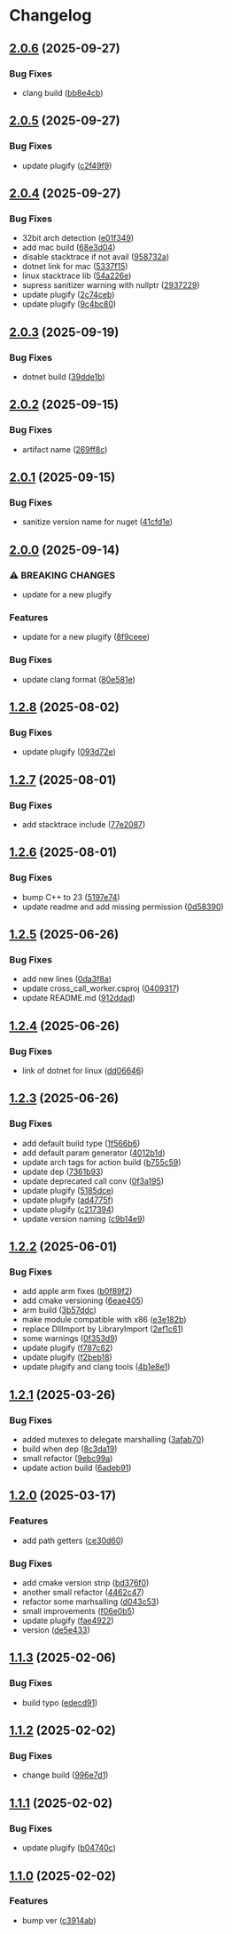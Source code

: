 # Changelog

## [2.0.6](https://github.com/untrustedmodders/plugify-module-dotnet/compare/v2.0.5...v2.0.6) (2025-09-27)


### Bug Fixes

* clang build ([bb8e4cb](https://github.com/untrustedmodders/plugify-module-dotnet/commit/bb8e4cb26208790bcefd09aeaecfe4e47357478f))

## [2.0.5](https://github.com/untrustedmodders/plugify-module-dotnet/compare/v2.0.4...v2.0.5) (2025-09-27)


### Bug Fixes

* update plugify ([c2f49f9](https://github.com/untrustedmodders/plugify-module-dotnet/commit/c2f49f932a44de10beeff42e9b703b4b930c03e9))

## [2.0.4](https://github.com/untrustedmodders/plugify-module-dotnet/compare/v2.0.3...v2.0.4) (2025-09-27)


### Bug Fixes

* 32bit arch detection ([e01f349](https://github.com/untrustedmodders/plugify-module-dotnet/commit/e01f349d6d294bc8acd2cfa48dd465109ce6e822))
* add mac build ([68e3d04](https://github.com/untrustedmodders/plugify-module-dotnet/commit/68e3d045b69e474a0409c1954c530536c071cf76))
* disable stacktrace if not avail ([958732a](https://github.com/untrustedmodders/plugify-module-dotnet/commit/958732a0708788082644fac47289727aae32d63d))
* dotnet link for mac ([5337f15](https://github.com/untrustedmodders/plugify-module-dotnet/commit/5337f15cb3b513939895211fb36914f93b373487))
* linux stacktrace lib ([54a226e](https://github.com/untrustedmodders/plugify-module-dotnet/commit/54a226e56057621bc8d5d9ca0b536ba338d50db4))
* supress sanitizer warning with nullptr ([2937229](https://github.com/untrustedmodders/plugify-module-dotnet/commit/293722985633746f1c27e1de7bcaedc86b0cbc71))
* update plugify ([2c74ceb](https://github.com/untrustedmodders/plugify-module-dotnet/commit/2c74cebba25112654059dce07e28dd31948a6649))
* update plugify ([9c4bc80](https://github.com/untrustedmodders/plugify-module-dotnet/commit/9c4bc80f7f6ffab4e8f903de3c0db86bf1ab64ee))

## [2.0.3](https://github.com/untrustedmodders/plugify-module-dotnet/compare/v2.0.2...v2.0.3) (2025-09-19)


### Bug Fixes

* dotnet build ([39dde1b](https://github.com/untrustedmodders/plugify-module-dotnet/commit/39dde1b2ec95c12efd8036ce78b434f85bb05ffc))

## [2.0.2](https://github.com/untrustedmodders/plugify-module-dotnet/compare/v2.0.1...v2.0.2) (2025-09-15)


### Bug Fixes

* artifact name ([269ff8c](https://github.com/untrustedmodders/plugify-module-dotnet/commit/269ff8cc29aae0f639aa6481b5a0785b6a59a61b))

## [2.0.1](https://github.com/untrustedmodders/plugify-module-dotnet/compare/v2.0.0...v2.0.1) (2025-09-15)


### Bug Fixes

* sanitize version name for nuget ([41cfd1e](https://github.com/untrustedmodders/plugify-module-dotnet/commit/41cfd1e2c6aa7b0c54cc233eb1adea5cdcc9ce1d))

## [2.0.0](https://github.com/untrustedmodders/plugify-module-dotnet/compare/v1.2.8...v2.0.0) (2025-09-14)


### ⚠ BREAKING CHANGES

* update for a new plugify

### Features

* update for a new plugify ([8f9ceee](https://github.com/untrustedmodders/plugify-module-dotnet/commit/8f9ceeebbf0c52858825edd0643972d877ffb20c))


### Bug Fixes

* update clang format ([80e581e](https://github.com/untrustedmodders/plugify-module-dotnet/commit/80e581ef5b05b60735655c122c574fcd18e28af6))

## [1.2.8](https://github.com/untrustedmodders/plugify-module-dotnet/compare/v1.2.7...v1.2.8) (2025-08-02)


### Bug Fixes

* update plugify ([093d72e](https://github.com/untrustedmodders/plugify-module-dotnet/commit/093d72ef9b3a2dffb11f332bda7d48307a55fa37))

## [1.2.7](https://github.com/untrustedmodders/plugify-module-dotnet/compare/v1.2.6...v1.2.7) (2025-08-01)


### Bug Fixes

* add stacktrace include ([77e2087](https://github.com/untrustedmodders/plugify-module-dotnet/commit/77e2087fa72838b6959dff64557bcbf7dd5dc027))

## [1.2.6](https://github.com/untrustedmodders/plugify-module-dotnet/compare/v1.2.5...v1.2.6) (2025-08-01)


### Bug Fixes

* bump C++ to 23 ([5197e74](https://github.com/untrustedmodders/plugify-module-dotnet/commit/5197e74d9db36e1433429c35471eb22dfba55a0d))
* update readme and add missing permission ([0d58390](https://github.com/untrustedmodders/plugify-module-dotnet/commit/0d58390d317d5de9158c5a1fd660053d0d998c14))

## [1.2.5](https://github.com/untrustedmodders/plugify-module-dotnet/compare/v1.2.4...v1.2.5) (2025-06-26)


### Bug Fixes

* add new lines ([0da3f8a](https://github.com/untrustedmodders/plugify-module-dotnet/commit/0da3f8a221fa3a4f9c5be64c36025f68647b764b))
* update cross_call_worker.csproj ([0409317](https://github.com/untrustedmodders/plugify-module-dotnet/commit/0409317ee73d025791d9e311cd08146619e45a27))
* update README.md ([912ddad](https://github.com/untrustedmodders/plugify-module-dotnet/commit/912ddadd7f3bdc267fc04e6b31fc0e085a0124a7))

## [1.2.4](https://github.com/untrustedmodders/plugify-module-dotnet/compare/v1.2.3...v1.2.4) (2025-06-26)


### Bug Fixes

* link of dotnet for linux ([dd06646](https://github.com/untrustedmodders/plugify-module-dotnet/commit/dd06646842708118d21089f48c20082d4efe9047))

## [1.2.3](https://github.com/untrustedmodders/plugify-module-dotnet/compare/v1.2.2...v1.2.3) (2025-06-26)


### Bug Fixes

* add default build type ([1f566b6](https://github.com/untrustedmodders/plugify-module-dotnet/commit/1f566b666eb600bc83ed9f9533000307a1dd2b0a))
* add default param generator ([4012b1d](https://github.com/untrustedmodders/plugify-module-dotnet/commit/4012b1dbd2d7bbae6b60d4d7f25cbe7472f45f84))
* update arch tags for action build ([b755c59](https://github.com/untrustedmodders/plugify-module-dotnet/commit/b755c59aa8efc157546def45ba8642dc67deeb84))
* update dep ([7361b93](https://github.com/untrustedmodders/plugify-module-dotnet/commit/7361b935422fbcbd5fd2ffacf5583ddc508da257))
* update deprecated call conv ([0f3a195](https://github.com/untrustedmodders/plugify-module-dotnet/commit/0f3a195e3fe438ed38269a47fe29acf7a2be95c9))
* update plugify ([5185dce](https://github.com/untrustedmodders/plugify-module-dotnet/commit/5185dce72a3b8b79dc234a188fc31995cdc6685a))
* update plugify ([ad4775f](https://github.com/untrustedmodders/plugify-module-dotnet/commit/ad4775f72efde6606ce18ab41c5998c78b0592ba))
* update plugify ([c217394](https://github.com/untrustedmodders/plugify-module-dotnet/commit/c217394a9f5888a5fd8af1af3a8d079e018ace71))
* update version naming ([c9b14e9](https://github.com/untrustedmodders/plugify-module-dotnet/commit/c9b14e9f94162d92ebb344f6cf19a79d9f8132c5))

## [1.2.2](https://github.com/untrustedmodders/plugify-module-dotnet/compare/v1.2.1...v1.2.2) (2025-06-01)


### Bug Fixes

* add apple arm fixes ([b0f89f2](https://github.com/untrustedmodders/plugify-module-dotnet/commit/b0f89f2071ddcf5f77a9f7f3b6547c82de56ce49))
* add cmake versioning ([6eae405](https://github.com/untrustedmodders/plugify-module-dotnet/commit/6eae405f8d39478558711ba1a6ac1d6e0e060437))
* arm build ([3b57ddc](https://github.com/untrustedmodders/plugify-module-dotnet/commit/3b57ddc6e7487b9d40176d45974ad6e30f0d8d2b))
* make module compatible with x86 ([e3e182b](https://github.com/untrustedmodders/plugify-module-dotnet/commit/e3e182ba7bf30f0efdc073af75c434d4abf23ad6))
* replace DllImport by LibraryImport ([2ef1c61](https://github.com/untrustedmodders/plugify-module-dotnet/commit/2ef1c615375917d3582c5684b940334348bdf18c))
* some warnings ([0f353d9](https://github.com/untrustedmodders/plugify-module-dotnet/commit/0f353d96378958b9b921489a227a67809c959524))
* update plugify ([f787c62](https://github.com/untrustedmodders/plugify-module-dotnet/commit/f787c62ed42e03a8d88115840a78ce0fc0bdcb41))
* update plugify ([f2beb18](https://github.com/untrustedmodders/plugify-module-dotnet/commit/f2beb185fb22a60f67ed517c50753d474ee0d835))
* update plugify and clang tools ([4b1e8e1](https://github.com/untrustedmodders/plugify-module-dotnet/commit/4b1e8e1506adbff3ddf049db9834a19c31de14c7))

## [1.2.1](https://github.com/untrustedmodders/plugify-module-dotnet/compare/v1.2.0...v1.2.1) (2025-03-26)


### Bug Fixes

* added mutexes to delegate marshalling ([3afab70](https://github.com/untrustedmodders/plugify-module-dotnet/commit/3afab70474ff5b968949c1213c4d5ef3584a0cb9))
* build when dep ([8c3da19](https://github.com/untrustedmodders/plugify-module-dotnet/commit/8c3da19cefda5749e604a6c280860c282ab5bbfb))
* small refactor ([9ebc99a](https://github.com/untrustedmodders/plugify-module-dotnet/commit/9ebc99af4fc51d6972550ee166950ed3ae3145a0))
* update action build ([6adeb91](https://github.com/untrustedmodders/plugify-module-dotnet/commit/6adeb913849310e6fd715c7a1bb354e212e89bfe))

## [1.2.0](https://github.com/untrustedmodders/plugify-module-dotnet/compare/v1.1.3...v1.2.0) (2025-03-17)


### Features

* add path getters ([ce30d60](https://github.com/untrustedmodders/plugify-module-dotnet/commit/ce30d601d080eeb09016c0297f5e1c06eb8912c2))


### Bug Fixes

* add cmake version strip ([bd376f0](https://github.com/untrustedmodders/plugify-module-dotnet/commit/bd376f0e5dc9ed402a0e35b26706f7be88fe3e44))
* another small refactor ([4462c47](https://github.com/untrustedmodders/plugify-module-dotnet/commit/4462c477f20fe8ed459e2a419e731d582e19321a))
* refactor some marhsalling ([d043c53](https://github.com/untrustedmodders/plugify-module-dotnet/commit/d043c53ffdb0c25d74d1d0a82e4e6aae479fe4ca))
* small improvements ([f06e0b5](https://github.com/untrustedmodders/plugify-module-dotnet/commit/f06e0b5c8771c1c3b7c7e1472cf94b797786d3ff))
* update plugify ([fae4922](https://github.com/untrustedmodders/plugify-module-dotnet/commit/fae4922f7f8c9ed7f826e51398c763d9a32937c2))
* version ([de5e433](https://github.com/untrustedmodders/plugify-module-dotnet/commit/de5e433779fe00955280bd438cf79272d011aa0e))

## [1.1.3](https://github.com/untrustedmodders/plugify-module-dotnet/compare/v1.1.2...v1.1.3) (2025-02-06)


### Bug Fixes

* build typo ([edecd91](https://github.com/untrustedmodders/plugify-module-dotnet/commit/edecd917e4e91f14e940d29176d104de0707e6f0))

## [1.1.2](https://github.com/untrustedmodders/plugify-module-dotnet/compare/v1.1.1...v1.1.2) (2025-02-02)


### Bug Fixes

* change build ([996e7d1](https://github.com/untrustedmodders/plugify-module-dotnet/commit/996e7d135b56ebc2ce0ac8c36ef893cf6bac2031))

## [1.1.1](https://github.com/untrustedmodders/plugify-module-dotnet/compare/v1.1.0...v1.1.1) (2025-02-02)


### Bug Fixes

* update plugify ([b04740c](https://github.com/untrustedmodders/plugify-module-dotnet/commit/b04740c39deb28cd04d1d154fd50852fcbe12974))

## [1.1.0](https://github.com/untrustedmodders/plugify-module-dotnet/compare/v1.0.0...v1.1.0) (2025-02-02)


### Features

* bump ver ([c3914ab](https://github.com/untrustedmodders/plugify-module-dotnet/commit/c3914ab1a6a1eb962671d92f187478565f14678e))

